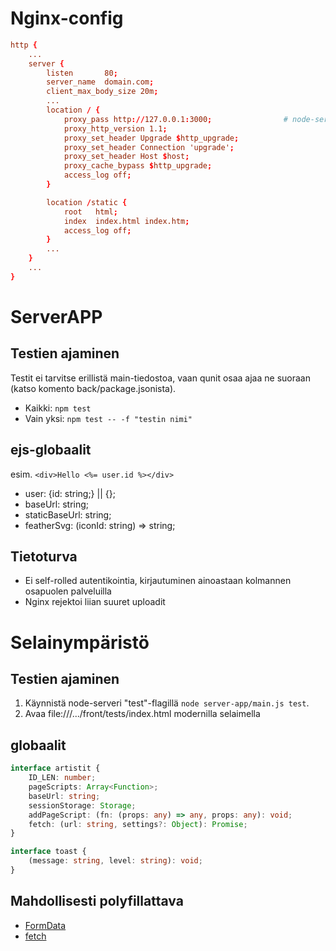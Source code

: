 # Nginx-config

```conf
http {
    ...
    server {
        listen       80;
        server_name  domain.com;
        client_max_body_size 20m;
        ...
        location / {
            proxy_pass http://127.0.0.1:3000;                # node-serverin url
            proxy_http_version 1.1;
            proxy_set_header Upgrade $http_upgrade;
            proxy_set_header Connection 'upgrade';
            proxy_set_header Host $host;
            proxy_cache_bypass $http_upgrade;
            access_log off;
        }

        location /static {
            root   html;
            index  index.html index.htm;
            access_log off;
        }
        ...
    }
    ...
}
```

# ServerAPP

## Testien ajaminen

Testit ei tarvitse erillistä main-tiedostoa, vaan qunit osaa ajaa ne suoraan
(katso komento back/package.jsonista).

- Kaikki: `npm test`
- Vain yksi: `npm test -- -f "testin nimi"`

## ejs-globaalit

esim. `<div>Hello <%= user.id %></div>`

- user: {id: string;} || {};
- baseUrl: string;
- staticBaseUrl: string;
- featherSvg: (iconId: string) => string;

## Tietoturva

- Ei self-rolled autentikointia, kirjautuminen ainoastaan kolmannen osapuolen palveluilla
- Nginx rejektoi liian suuret uploadit

# Selainympäristö

## Testien ajaminen

1. Käynnistä node-serveri "test"-flagillä `node server-app/main.js test`.
2. Avaa file:///.../front/tests/index.html modernilla selaimella

## globaalit

```typescript
interface artistit {
    ID_LEN: number;
    pageScripts: Array<Function>;
    baseUrl: string;
    sessionStorage: Storage;
    addPageScript: (fn: (props: any) => any, props: any): void;
    fetch: (url: string, settings?: Object): Promise;
}
```

```typescript
interface toast {
    (message: string, level: string): void;
}
```

## Mahdollisesti polyfillattava

- [FormData](https://developer.mozilla.org/en-US/docs/Web/API/FormData)
- [fetch](https://developer.mozilla.org/en-US/docs/Web/API/Fetch_API)